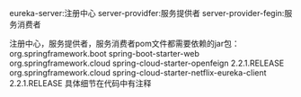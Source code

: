 eureka-server:注册中心
server-providfer:服务提供者
server-provider-fegin:服务消费者

注册中心，服务提供者，服务消费者pom文件都需要依赖的jar包：
        <dependency>
            <groupId>org.springframework.boot</groupId>
            <artifactId>spring-boot-starter-web</artifactId>
        </dependency>
        <dependency>
            <groupId>org.springframework.cloud</groupId>
            <artifactId>spring-cloud-starter-openfeign</artifactId>
            <version>2.2.1.RELEASE</version>
        </dependency>
        <dependency>
            <groupId>org.springframework.cloud</groupId>
            <artifactId>spring-cloud-starter-netflix-eureka-client</artifactId>
            <version>2.2.1.RELEASE</version>
        </dependency>
 具体细节在代码中有注释
        
        